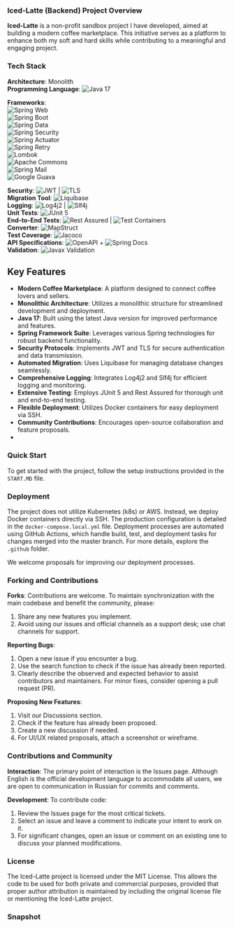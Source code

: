### Iced-Latte (Backend) Project Overview


**Iced-Latte** is a non-profit sandbox project I have developed, aimed at building a modern coffee marketplace. This initiative serves as a platform to enhance both my soft and hard skills while contributing to a meaningful and engaging project.

### Tech Stack

**Architecture**: Monolith  
**Programming Language**: ![Java 17](https://img.shields.io/badge/Java%2017-Version%2017-blue)  

**Frameworks**:  
![Spring Web](https://img.shields.io/badge/Spring%20Web-Framework%20for%20Java%20Web%20Apps-green)  
![Spring Boot](https://img.shields.io/badge/Spring%20Boot-Framework%20for%20Java%20Applications-orange)  
![Spring Data](https://img.shields.io/badge/Spring%20Data-Data%20Access%20Framework-lightgreen)  
![Spring Security](https://img.shields.io/badge/Spring%20Security-Security%20for%20Java%20Applications-red)  
![Spring Actuator](https://img.shields.io/badge/Spring%20Actuator-Production%20Monitoring%20Tools-blue)  
![Spring Retry](https://img.shields.io/badge/Spring%20Retry-Retry%20Logic%20for%20Java%20Applications-lightblue)  
![Lombok](https://img.shields.io/badge/Lombok-Code%20Boilerplate%20Reduction-ff69b4)  
![Apache Commons](https://img.shields.io/badge/Apache%20Commons-Utility%20Libraries-darkblue)  
![Spring Mail](https://img.shields.io/badge/Spring%20Mail-Email%20Sending%20Framework-lightgray)  
![Google Guava](https://img.shields.io/badge/Google%20Guava-Utility%20Library%20for%20Java-ff9800)  

**Security**: ![JWT](https://img.shields.io/badge/JWT-JSON%20Web%20Token-orange) | ![TLS](https://img.shields.io/badge/TLS-Transport%20Layer%20Security-brightgreen)  
**Migration Tool**: ![Liquibase](https://img.shields.io/badge/Liquibase-Database%20Migration%20Tool-blue)  
**Logging**: ![Log4j2](https://img.shields.io/badge/Log4j2-Logging%20Framework-red) | ![Slf4j](https://img.shields.io/badge/Slf4j-Logging%20Facade-orange)  
**Unit Tests**: ![JUnit 5](https://img.shields.io/badge/JUnit%205-Unit%20Testing%20Framework-lightgreen)  
**End-to-End Tests**: ![Rest Assured](https://img.shields.io/badge/Rest%20Assured-Testing%20Library-yellow) | ![Test Containers](https://img.shields.io/badge/Test%20Containers-Integration%20Testing%20Library-lightblue)  
**Converter**: ![MapStruct](https://img.shields.io/badge/MapStruct-Java%20Bean%20Mapping%20Library-blue)  
**Test Coverage**: ![Jacoco](https://img.shields.io/badge/Jacoco-Test%20Coverage%20Tool-orange)  
**API Specifications**: ![OpenAPI](https://img.shields.io/badge/OpenAPI-API%20Specification%20Standard-green) + ![Spring Docs](https://img.shields.io/badge/Spring%20Docs-Spring%20API%20Documentation-orange)  
**Validation**: ![Javax Validation](https://img.shields.io/badge/Javax%20Validation-Bean%20Validation%20API-lightgray)  

## Key Features

- **Modern Coffee Marketplace**: A platform designed to connect coffee lovers and sellers.
- **Monolithic Architecture**: Utilizes a monolithic structure for streamlined development and deployment.
- **Java 17**: Built using the latest Java version for improved performance and features.
- **Spring Framework Suite**: Leverages various Spring technologies for robust backend functionality.
- **Security Protocols**: Implements JWT and TLS for secure authentication and data transmission.
- **Automated Migration**: Uses Liquibase for managing database changes seamlessly.
- **Comprehensive Logging**: Integrates Log4j2 and Slf4j for efficient logging and monitoring.
- **Extensive Testing**: Employs JUnit 5 and Rest Assured for thorough unit and end-to-end testing.
- **Flexible Deployment**: Utilizes Docker containers for easy deployment via SSH.
- **Community Contributions**: Encourages open-source collaboration and feature proposals.
- 
### Quick Start

To get started with the project, follow the setup instructions provided in the `START.MD` file.

### Deployment

The project does not utilize Kubernetes (k8s) or AWS. Instead, we deploy Docker containers directly via SSH. The production configuration is detailed in the `docker-compose.local.yml` file. Deployment processes are automated using GitHub Actions, which handle build, test, and deployment tasks for changes merged into the master branch. For more details, explore the `.github` folder.

We welcome proposals for improving our deployment processes.

### Forking and Contributions

**Forks**: Contributions are welcome. To maintain synchronization with the main codebase and benefit the community, please:

1. Share any new features you implement.
2. Avoid using our issues and official channels as a support desk; use chat channels for support.

**Reporting Bugs**: 
1. Open a new issue if you encounter a bug.
2. Use the search function to check if the issue has already been reported.
3. Clearly describe the observed and expected behavior to assist contributors and maintainers. For minor fixes, consider opening a pull request (PR).

**Proposing New Features**:
1. Visit our Discussions section.
2. Check if the feature has already been proposed.
3. Create a new discussion if needed.
4. For UI/UX related proposals, attach a screenshot or wireframe.

### Contributions and Community

**Interaction**: The primary point of interaction is the Issues page. Although English is the official development language to accommodate all users, we are open to communication in Russian for commits and comments.

**Development**: To contribute code:
1. Review the Issues page for the most critical tickets.
2. Select an issue and leave a comment to indicate your intent to work on it.
3. For significant changes, open an issue or comment on an existing one to discuss your planned modifications.

### License

The Iced-Latte project is licensed under the MIT License. This allows the code to be used for both private and commercial purposes, provided that proper author attribution is maintained by including the original license file or mentioning the Iced-Latte project.

### Snapshot
